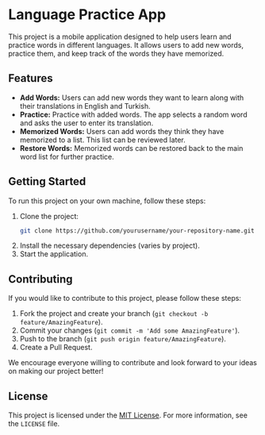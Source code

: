 # Language Practice App

This project is a mobile application designed to help users learn and practice words in different languages. It allows users to add new words, practice them, and keep track of the words they have memorized.

## Features

- **Add Words:** Users can add new words they want to learn along with their translations in English and Turkish.
- **Practice:** Practice with added words. The app selects a random word and asks the user to enter its translation.
- **Memorized Words:** Users can add words they think they have memorized to a list. This list can be reviewed later.
- **Restore Words:** Memorized words can be restored back to the main word list for further practice.

## Getting Started

To run this project on your own machine, follow these steps:

1. Clone the project:
    ```bash
    git clone https://github.com/yourusername/your-repository-name.git
    ```
2. Install the necessary dependencies (varies by project).
3. Start the application.

## Contributing

If you would like to contribute to this project, please follow these steps:

1. Fork the project and create your branch (`git checkout -b feature/AmazingFeature`).
2. Commit your changes (`git commit -m 'Add some AmazingFeature'`).
3. Push to the branch (`git push origin feature/AmazingFeature`).
4. Create a Pull Request.

We encourage everyone willing to contribute and look forward to your ideas on making our project better!

## License

This project is licensed under the [MIT License](LICENSE). For more information, see the `LICENSE` file.
